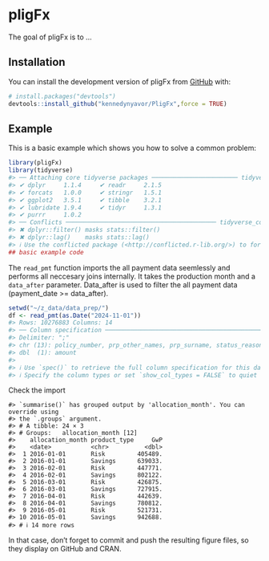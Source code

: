 
<!-- README.md is generated from README.Rmd. Please edit that file -->

# pligFx

<!-- badges: start -->
<!-- badges: end -->

The goal of pligFx is to …

## Installation

You can install the development version of pligFx from
[GitHub](https://github.com/) with:

``` r
# install.packages("devtools")
devtools::install_github("kennedynyavor/PligFx",force = TRUE)
```

## Example

This is a basic example which shows you how to solve a common problem:

``` r
library(pligFx)
library(tidyverse)
#> ── Attaching core tidyverse packages ──────────────────────── tidyverse 2.0.0 ──
#> ✔ dplyr     1.1.4     ✔ readr     2.1.5
#> ✔ forcats   1.0.0     ✔ stringr   1.5.1
#> ✔ ggplot2   3.5.1     ✔ tibble    3.2.1
#> ✔ lubridate 1.9.4     ✔ tidyr     1.3.1
#> ✔ purrr     1.0.2     
#> ── Conflicts ────────────────────────────────────────── tidyverse_conflicts() ──
#> ✖ dplyr::filter() masks stats::filter()
#> ✖ dplyr::lag()    masks stats::lag()
#> ℹ Use the conflicted package (<http://conflicted.r-lib.org/>) to force all conflicts to become errors
## basic example code
```

The `read_pmt` function imports the all payment data seemlessly and
performs all neccesary joins internally. It takes the production month
and a `data_after` parameter. Data_after is used to filter the all
payment data (payment_date \>= data_after).

``` r
setwd("~/z_data/data_prep/")
df <- read_pmt(as.Date("2024-11-01"))
#> Rows: 10276883 Columns: 14
#> ── Column specification ────────────────────────────────────────────────────────
#> Delimiter: ";"
#> chr (13): policy_number, prp_other_names, prp_surname, status_reason, transa...
#> dbl  (1): amount
#> 
#> ℹ Use `spec()` to retrieve the full column specification for this data.
#> ℹ Specify the column types or set `show_col_types = FALSE` to quiet this message.
```

Check the import

    #> `summarise()` has grouped output by 'allocation_month'. You can override using
    #> the `.groups` argument.
    #> # A tibble: 24 × 3
    #> # Groups:   allocation_month [12]
    #>    allocation_month product_type     GwP
    #>    <date>           <chr>          <dbl>
    #>  1 2016-01-01       Risk         405489.
    #>  2 2016-01-01       Savings      639033.
    #>  3 2016-02-01       Risk         447771.
    #>  4 2016-02-01       Savings      802122.
    #>  5 2016-03-01       Risk         426875.
    #>  6 2016-03-01       Savings      727915.
    #>  7 2016-04-01       Risk         442639.
    #>  8 2016-04-01       Savings      780812.
    #>  9 2016-05-01       Risk         521731.
    #> 10 2016-05-01       Savings      942688.
    #> # ℹ 14 more rows

In that case, don’t forget to commit and push the resulting figure
files, so they display on GitHub and CRAN.
